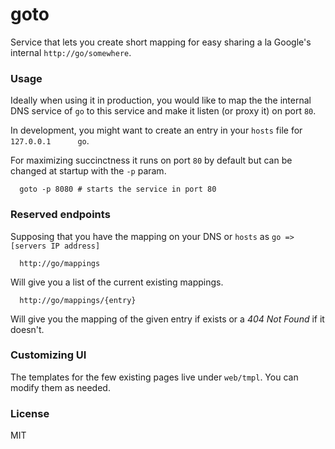 # goto

Service that lets you create short mapping for easy sharing a la Google's
internal `http://go/somewhere`.

### Usage

Ideally when using it in production, you would like to map the the internal DNS
service of `go` to this service and make it listen (or proxy it) on port `80`.

In development, you might want to create an entry in your `hosts` file for
`127.0.0.1      go`.

For maximizing succinctness it runs on port `80` by default but can be changed
at startup with the `-p` param.

```
  goto -p 8080 # starts the service in port 80
```

### Reserved endpoints

Supposing that you have the mapping on your DNS or `hosts` as
`go => [servers IP address]`

```
  http://go/mappings
```

Will give you a list of the current existing mappings.

```
  http://go/mappings/{entry}
```

Will give you the mapping of the given entry if exists or a *404 Not Found* if
it doesn't.

### Customizing UI

The templates for the few existing pages live under `web/tmpl`. You can modify
them as needed.

### License

MIT
